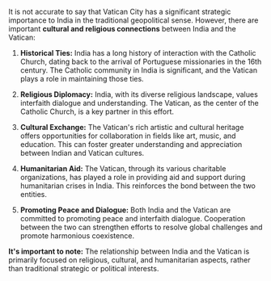 It is not accurate to say that Vatican City has a significant strategic importance to India in the traditional geopolitical sense.  However, there are important **cultural and religious connections** between India and the Vatican:

1. **Historical Ties:**  India has a long history of interaction with the Catholic Church, dating back to the arrival of Portuguese missionaries in the 16th century. The Catholic community in India is significant, and the Vatican plays a role in maintaining those ties.

2. **Religious Diplomacy:** India, with its diverse religious landscape, values interfaith dialogue and understanding. The Vatican, as the center of the Catholic Church, is a key partner in this effort.

3. **Cultural Exchange:** The Vatican's rich artistic and cultural heritage offers opportunities for collaboration in fields like art, music, and education. This can foster greater understanding and appreciation between Indian and Vatican cultures.

4. **Humanitarian Aid:** The Vatican, through its various charitable organizations, has played a role in providing aid and support during humanitarian crises in India. This reinforces the bond between the two entities.

5. **Promoting Peace and Dialogue:**  Both India and the Vatican are committed to promoting peace and interfaith dialogue.  Cooperation between the two can strengthen efforts to resolve global challenges and promote harmonious coexistence.

**It's important to note:** The relationship between India and the Vatican is primarily focused on religious, cultural, and humanitarian aspects, rather than traditional strategic or political interests. 
